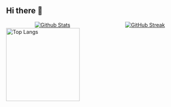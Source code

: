 ## Hi there 👋
<div style="display: flex; width: 100%;">
  <a href="https://github.com/vrwboi" style="flex: 1; text-align: center;">
    <img height="170" align="center" src="https://github-readme-stats.vercel.app/api?username=vrwboi&show_icons=true&theme=omni&count_private=true" alt="Github Stats" style="max-width: 100%; height: auto;" />
  </a>
  <a href="https://github.com/vrwboi" style="flex: 1; text-align: center;">
    <img height="170" align="center" src="https://streak-stats.demolab.com?user=vrwboi&theme=neon&mode=weekly" alt="GitHub Streak" style="max-width: 100%; height: auto;" />
  </a>
</div>
<a href="https://github.com/anuraghazra/github-readme-stats">
        <img height="200"  align="center" src="https://github-readme-stats.vercel.app/api/top-langs/?username=anuraghazra&langs_count=15&layout=pie" alt="Top Langs" style="max-width: 100%" />
</a>


<!--
**vrwboi/vrwboi** is a ✨ _special_ ✨ repository because its `README.md` (this file) appears on your GitHub profile.

Here are some ideas to get you started:


- 🔭 I’m currently working on ...
- 🌱 I’m currently learning ...
- 👯 I’m looking to collaborate on ...
- 🤔 I’m looking for help with ...
- 💬 Ask me about ...
- 📫 How to reach me: ...
- 😄 Pronouns: ...
- ⚡ Fun fact: ...
-->
